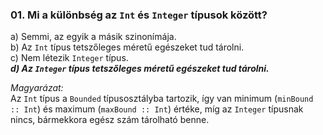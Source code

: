 ### 01. Mi a különbség az `Int` és `Integer` típusok között?

a) Semmi, az egyik a másik szinonímája. \
b) Az `Int` típus tetszőleges méretű egészeket tud tárolni. \
c) Nem létezik `Integer` típus. \
***d) Az `Integer` típus tetszőleges méretű egészeket tud tárolni.***

*Magyarázat:* \
Az `Int` típus a `Bounded` típusosztályba tartozik, így van minimum (`minBound :: Int`) és maximum (`maxBound :: Int`) értéke, míg az `Integer` típusnak nincs, bármekkora egész szám tárolható benne.
